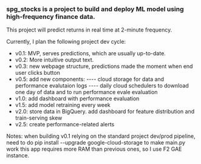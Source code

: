 ### spg_stocks is a project to build and deploy ML model using high-frequency finance data.

This project will predict returns in real time at 2-minute frequency.

Currently, I plan the following project dev cycle:
- v0.1: MVP, serves predictions, which are usually up-to-date.
- v0.2: More intuitive output text.
- v0.3: new webpage structure, predictions made the moment when end user clicks button
- v0.5: add new components: 
---- cloud storage for data and performance evalutaion logs
---- daily cloud schedulers to download one day of data and to run performance evale evaluation
- v1.0: add dashboard with performance evaluation
- v1.5: add model retraining every week
- v2.0: store data in BigQuery. add dashboard for feature distribution and train-serving skew
- v2.5: create performance-related alerts 

Notes:
when building v0.1 relying on the standard project dev/prod pipeline, need to do pip install --upgrade google-cloud-storage to make main.py work
this app requires more RAM than previous ones, so I use F2 GAE instance.
